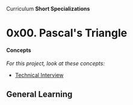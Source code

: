 Curriculum
**Short Specializations**

# 0x00. Pascal's Triangle

#### Concepts

_For this project, look at these concepts:_

* [Technical Interview](https://www.alx-intranet.hbtn.io/concepts/100005)

## General Learning
